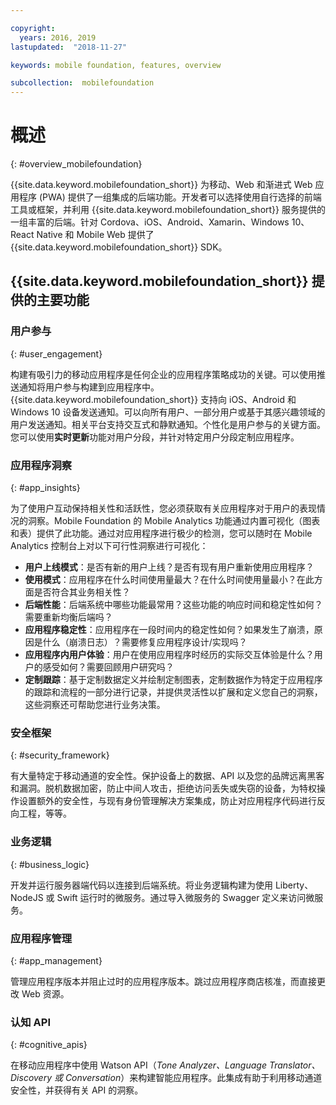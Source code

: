 ```yaml
---

copyright:
  years: 2016, 2019
lastupdated:  "2018-11-27"

keywords: mobile foundation, features, overview

subcollection:  mobilefoundation
---
```


#	概述
{: #overview_mobilefoundation}

{{site.data.keyword.mobilefoundation_short}} 为移动、Web 和渐进式 Web 应用程序 (PWA) 提供了一组集成的后端功能。开发者可以选择使用自行选择的前端工具或框架，并利用 {{site.data.keyword.mobilefoundation_short}} 服务提供的一组丰富的后端。针对 Cordova、iOS、Android、Xamarin、Windows 10、React Native 和 Mobile Web 提供了 {{site.data.keyword.mobilefoundation_short}} SDK。

## {{site.data.keyword.mobilefoundation_short}} 提供的主要功能

### 用户参与
{: #user_engagement}

构建有吸引力的移动应用程序是任何企业的应用程序策略成功的关键。可以使用推送通知将用户参与构建到应用程序中。{{site.data.keyword.mobilefoundation_short}} 支持向 iOS、Android 和 Windows 10 设备发送通知。可以向所有用户、一部分用户或基于其感兴趣领域的用户发送通知。相关平台支持交互式和静默通知。个性化是用户参与的关键方面。您可以使用**实时更新**功能对用户分段，并针对特定用户分段定制应用程序。

###  应用程序洞察
{: #app_insights}

为了使用户互动保持相关性和活跃性，您必须获取有关应用程序对于用户的表现情况的洞察。Mobile Foundation 的 Mobile Analytics 功能通过内置可视化（图表和表）提供了此功能。通过对应用程序进行极少的检测，您可以随时在 Mobile Analytics 控制台上对以下可行性洞察进行可视化：
- **用户上线模式**：是否有新的用户上线？是否有现有用户重新使用应用程序？
- **使用模式**：应用程序在什么时间使用量最大？在什么时间使用量最小？在此方面是否符合其业务相关性？
- **后端性能**：后端系统中哪些功能最常用？这些功能的响应时间和稳定性如何？需要重新均衡后端吗？
- **应用程序稳定性**：应用程序在一段时间内的稳定性如何？如果发生了崩溃，原因是什么（崩溃日志）？需要修复应用程序设计/实现吗？
- **应用程序内用户体验**：用户在使用应用程序时经历的实际交互体验是什么？用户的感受如何？需要回顾用户研究吗？
- **定制跟踪**：基于定制数据定义并绘制定制图表，定制数据作为特定于应用程序的跟踪和流程的一部分进行记录，并提供灵活性以扩展和定义您自己的洞察，这些洞察还可帮助您进行业务决策。

###  安全框架
{: #security_framework}

有大量特定于移动通道的安全性。保护设备上的数据、API 以及您的品牌远离黑客和漏洞。脱机数据加密，防止中间人攻击，拒绝访问丢失或失窃的设备，为特权操作设置额外的安全性，与现有身份管理解决方案集成，防止对应用程序代码进行反向工程，等等。

###  业务逻辑
{: #business_logic}

开发并运行服务器端代码以连接到后端系统。将业务逻辑构建为使用 Liberty、NodeJS 或 Swift 运行时的微服务。通过导入微服务的 Swagger 定义来访问微服务。

###  应用程序管理
{:  #app_management}

管理应用程序版本并阻止过时的应用程序版本。跳过应用程序商店核准，而直接更改 Web 资源。

###  认知 API
{:  #cognitive_apis}

在移动应用程序中使用 Watson API（*Tone Analyzer、Language Translator、Discovery 或 Conversation*）来构建智能应用程序。此集成有助于利用移动通道安全性，并获得有关 API 的洞察。
